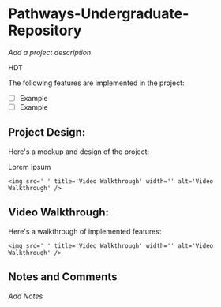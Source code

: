 # Pathways-Undergraduate-Repository

*Add a project description*

HDT

The following features are implemented in the project:

- [ ] Example
- [ ] Example

## Project Design:

Here's a mockup and design of the project:

Lorem Ipsum

`<img src=' ' title='Video Walkthrough' width='' alt='Video Walkthrough' />`

## Video Walkthrough:

Here's a walkthrough of implemented features:

`<img src=' ' title='Video Walkthrough' width='' alt='Video Walkthrough' />`

## Notes and Comments

*Add Notes*
